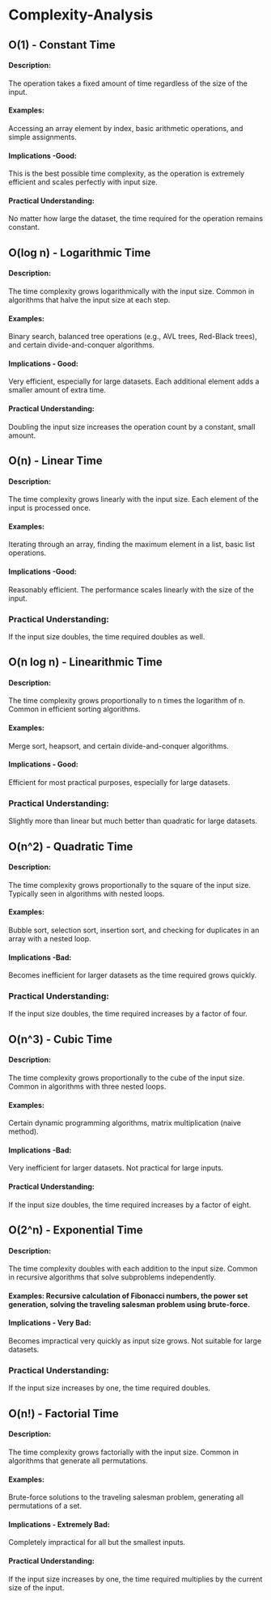 # Complexity-Analysis


## O(1) - Constant Time

#### Description: 
The operation takes a fixed amount of time regardless of the size of the input.

#### Examples: 
Accessing an array element by index, basic arithmetic operations, and simple assignments.

#### Implications -Good: 
This is the best possible time complexity, as the operation is extremely efficient and scales perfectly with input size.

#### Practical Understanding: 
No matter how large the dataset, the time required for the operation remains constant.


## O(log n) - Logarithmic Time

#### Description: 
The time complexity grows logarithmically with the input size. Common in algorithms that halve the input size at each step.

#### Examples: 
Binary search, balanced tree operations (e.g., AVL trees, Red-Black trees), and certain divide-and-conquer algorithms.

#### Implications - Good: 
Very efficient, especially for large datasets. Each additional element adds a smaller amount of extra time.

#### Practical Understanding: 
Doubling the input size increases the operation count by a constant, small amount.


## O(n) - Linear Time

#### Description: 
The time complexity grows linearly with the input size. Each element of the input is processed once.

#### Examples: 
Iterating through an array, finding the maximum element in a list, basic list operations.

#### Implications -Good: 
Reasonably efficient. The performance scales linearly with the size of the input.

### Practical Understanding: 
If the input size doubles, the time required doubles as well.


## O(n log n) - Linearithmic Time

#### Description: 
The time complexity grows proportionally to n times the logarithm of n. Common in efficient sorting algorithms.

#### Examples: 
Merge sort, heapsort, and certain divide-and-conquer algorithms.

#### Implications - Good: 
Efficient for most practical purposes, especially for large datasets.

### Practical Understanding: 
Slightly more than linear but much better than quadratic for large datasets.


## O(n^2) - Quadratic Time

#### Description: 
The time complexity grows proportionally to the square of the input size. Typically seen in algorithms with nested loops.

#### Examples: 
Bubble sort, selection sort, insertion sort, and checking for duplicates in an array with a nested loop.

#### Implications -Bad: 
Becomes inefficient for larger datasets as the time required grows quickly.

### Practical Understanding: 
If the input size doubles, the time required increases by a factor of four.


## O(n^3) - Cubic Time

#### Description: 
The time complexity grows proportionally to the cube of the input size. Common in algorithms with three nested loops.

#### Examples: 
Certain dynamic programming algorithms, matrix multiplication (naive method).

#### Implications -Bad: 
Very inefficient for larger datasets. Not practical for large inputs.

#### Practical Understanding: 
If the input size doubles, the time required increases by a factor of eight.


## O(2^n) - Exponential Time

#### Description: 
The time complexity doubles with each addition to the input size. Common in recursive algorithms that solve subproblems independently.

#### Examples: Recursive calculation of Fibonacci numbers, the power set generation, solving the traveling salesman problem using brute-force.

#### Implications - Very Bad: 
Becomes impractical very quickly as input size grows. Not suitable for large datasets.

### Practical Understanding: 
If the input size increases by one, the time required doubles.


## O(n!) - Factorial Time

#### Description: 
The time complexity grows factorially with the input size. Common in algorithms that generate all permutations.

#### Examples: 
Brute-force solutions to the traveling salesman problem, generating all permutations of a set.

#### Implications - Extremely Bad: 
Completely impractical for all but the smallest inputs.

#### Practical Understanding: 
If the input size increases by one, the time required multiplies by the current size of the input.
